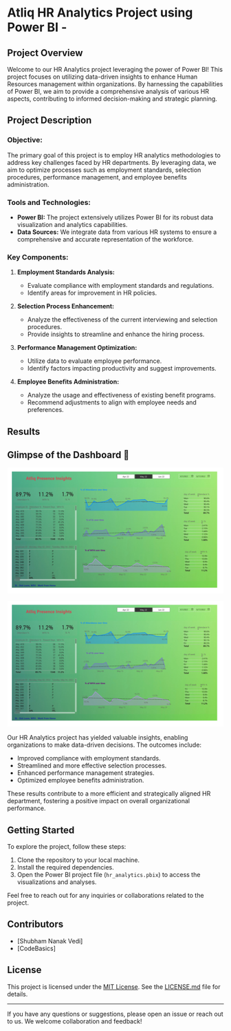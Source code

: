 # Atliq HR Analytics Project using Power BI -

## Project Overview

Welcome to our HR Analytics project leveraging the power of Power BI! This project focuses on utilizing data-driven insights to enhance Human Resources management within organizations. By harnessing the capabilities of Power BI, we aim to provide a comprehensive analysis of various HR aspects, contributing to informed decision-making and strategic planning.

## Project Description

### Objective:
The primary goal of this project is to employ HR analytics methodologies to address key challenges faced by HR departments. By leveraging data, we aim to optimize processes such as employment standards, selection procedures, performance management, and employee benefits administration.

### Tools and Technologies:
- **Power BI:** The project extensively utilizes Power BI for its robust data visualization and analytics capabilities.
- **Data Sources:** We integrate data from various HR systems to ensure a comprehensive and accurate representation of the workforce.

### Key Components:
1. **Employment Standards Analysis:**
   - Evaluate compliance with employment standards and regulations.
   - Identify areas for improvement in HR policies.

2. **Selection Process Enhancement:**
   - Analyze the effectiveness of the current interviewing and selection procedures.
   - Provide insights to streamline and enhance the hiring process.

3. **Performance Management Optimization:**
   - Utilize data to evaluate employee performance.
   - Identify factors impacting productivity and suggest improvements.

4. **Employee Benefits Administration:**
   - Analyze the usage and effectiveness of existing benefit programs.
   - Recommend adjustments to align with employee needs and preferences.

## Results

## Glimpse of the Dashboard 🎥
![screenshot](https://github.com/shubh-vedi/-HR-Analytics-Power-BI-Project-/blob/main/HR%20Analytics%20Atliq__page-0001.jpg)


![screenshot](https://github.com/shubh-vedi/-HR-Analytics-Power-BI-Project-/blob/main/HR%20Analytics%20Atliq__page-0002.jpg)

Our HR Analytics project has yielded valuable insights, enabling organizations to make data-driven decisions. The outcomes include:

- Improved compliance with employment standards.
- Streamlined and more effective selection processes.
- Enhanced performance management strategies.
- Optimized employee benefits administration.

These results contribute to a more efficient and strategically aligned HR department, fostering a positive impact on overall organizational performance.

## Getting Started

To explore the project, follow these steps:

1. Clone the repository to your local machine.
2. Install the required dependencies.
3. Open the Power BI project file (`hr_analytics.pbix`) to access the visualizations and analyses.

Feel free to reach out for any inquiries or collaborations related to the project.

## Contributors

- [Shubham Nanak Vedi]
- [CodeBasics]

## License

This project is licensed under the [MIT License](LICENSE.md). See the [LICENSE.md](LICENSE.md) file for details.

---

If you have any questions or suggestions, please open an issue or reach out to us. We welcome collaboration and feedback!
